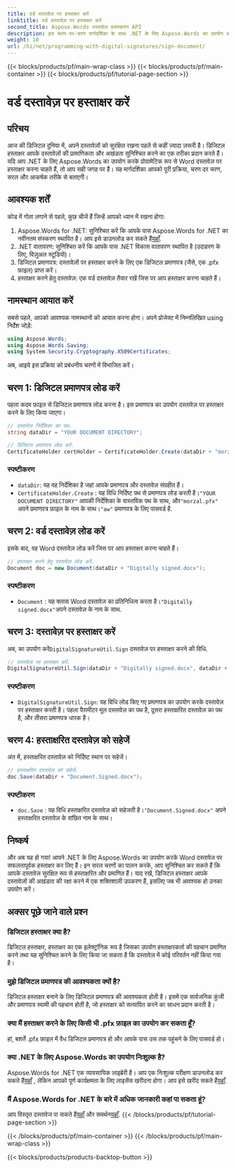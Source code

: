 ```yaml
---
title: वर्ड दस्तावेज़ पर हस्ताक्षर करें
linktitle: वर्ड दस्तावेज़ पर हस्ताक्षर करें
second_title: Aspose.Words दस्तावेज़ प्रसंस्करण API
description: इस चरण-दर-चरण मार्गदर्शिका के साथ .NET के लिए Aspose.Words का उपयोग करके Word दस्तावेज़ पर हस्ताक्षर करना सीखें। अपने दस्तावेज़ों को आसानी से सुरक्षित करें।
weight: 10
url: /hi/net/programming-with-digital-signatures/sign-document/
---
```


{{< blocks/products/pf/main-wrap-class >}}
{{< blocks/products/pf/main-container >}}
{{< blocks/products/pf/tutorial-page-section >}}

# वर्ड दस्तावेज़ पर हस्ताक्षर करें

## परिचय

आज की डिजिटल दुनिया में, अपने दस्तावेज़ों को सुरक्षित रखना पहले से कहीं ज़्यादा ज़रूरी है। डिजिटल हस्ताक्षर आपके दस्तावेज़ों की प्रामाणिकता और अखंडता सुनिश्चित करने का एक तरीका प्रदान करते हैं। यदि आप .NET के लिए Aspose.Words का उपयोग करके प्रोग्रामेटिक रूप से Word दस्तावेज़ पर हस्ताक्षर करना चाहते हैं, तो आप सही जगह पर हैं। यह मार्गदर्शिका आपको पूरी प्रक्रिया, चरण दर चरण, सरल और आकर्षक तरीके से बताएगी।

## आवश्यक शर्तें

कोड में गोता लगाने से पहले, कुछ चीजें हैं जिन्हें आपको ध्यान में रखना होगा:

1.  Aspose.Words for .NET: सुनिश्चित करें कि आपके पास Aspose.Words for .NET का नवीनतम संस्करण स्थापित है। आप इसे डाउनलोड कर सकते हैं[यहाँ](https://releases.aspose.com/words/net/).
2. .NET वातावरण: सुनिश्चित करें कि आपके पास .NET विकास वातावरण स्थापित है (उदाहरण के लिए, विज़ुअल स्टूडियो)।
3. डिजिटल प्रमाणपत्र: दस्तावेज़ों पर हस्ताक्षर करने के लिए एक डिजिटल प्रमाणपत्र (जैसे, एक .pfx फ़ाइल) प्राप्त करें।
4. हस्ताक्षर करने हेतु दस्तावेज़: एक वर्ड दस्तावेज़ तैयार रखें जिस पर आप हस्ताक्षर करना चाहते हैं।

## नामस्थान आयात करें

सबसे पहले, आपको आवश्यक नामस्थानों को आयात करना होगा। अपने प्रोजेक्ट में निम्नलिखित using निर्देश जोड़ें:

```csharp
using Aspose.Words;
using Aspose.Words.Saving;
using System.Security.Cryptography.X509Certificates;
```

अब, आइये इस प्रक्रिया को प्रबंधनीय चरणों में विभाजित करें।

## चरण 1: डिजिटल प्रमाणपत्र लोड करें

पहला कदम फ़ाइल से डिजिटल प्रमाणपत्र लोड करना है। इस प्रमाणपत्र का उपयोग दस्तावेज़ पर हस्ताक्षर करने के लिए किया जाएगा।

```csharp
// दस्तावेज़ निर्देशिका का पथ.
string dataDir = "YOUR DOCUMENT DIRECTORY";

// डिजिटल प्रमाणपत्र लोड करें.
CertificateHolder certHolder = CertificateHolder.Create(dataDir + "morzal.pfx", "aw");
```

### स्पष्टीकरण

- `dataDir`: यह वह निर्देशिका है जहां आपके प्रमाणपत्र और दस्तावेज़ संग्रहीत हैं।
- `CertificateHolder.Create` : यह विधि निर्दिष्ट पथ से प्रमाणपत्र लोड करती है।`"YOUR DOCUMENT DIRECTORY"` आपकी निर्देशिका के वास्तविक पथ के साथ, और`"morzal.pfx"` अपने प्रमाणपत्र फ़ाइल के नाम के साथ।`"aw"` प्रमाणपत्र के लिए पासवर्ड है.

## चरण 2: वर्ड दस्तावेज़ लोड करें

इसके बाद, वह Word दस्तावेज़ लोड करें जिस पर आप हस्ताक्षर करना चाहते हैं।

```csharp
// हस्ताक्षर करने हेतु दस्तावेज़ लोड करें.
Document doc = new Document(dataDir + "Digitally signed.docx");
```

### स्पष्टीकरण

- `Document` : यह क्लास Word दस्तावेज़ का प्रतिनिधित्व करता है।`"Digitally signed.docx"`अपने दस्तावेज़ के नाम के साथ.

## चरण 3: दस्तावेज़ पर हस्ताक्षर करें

 अब, का उपयोग करें`DigitalSignatureUtil.Sign` दस्तावेज़ पर हस्ताक्षर करने की विधि.

```csharp
// दस्तावेज़ पर हस्ताक्षर करें.
DigitalSignatureUtil.Sign(dataDir + "Digitally signed.docx", dataDir + "Document.Signed.docx", certHolder);
```

### स्पष्टीकरण

- `DigitalSignatureUtil.Sign`: यह विधि लोड किए गए प्रमाणपत्र का उपयोग करके दस्तावेज़ पर हस्ताक्षर करती है। पहला पैरामीटर मूल दस्तावेज़ का पथ है, दूसरा हस्ताक्षरित दस्तावेज़ का पथ है, और तीसरा प्रमाणपत्र धारक है।

## चरण 4: हस्ताक्षरित दस्तावेज़ को सहेजें

अंत में, हस्ताक्षरित दस्तावेज़ को निर्दिष्ट स्थान पर सहेजें।

```csharp
// हस्ताक्षरित दस्तावेज़ को सहेजें.
doc.Save(dataDir + "Document.Signed.docx");
```

### स्पष्टीकरण

- `doc.Save` : यह विधि हस्ताक्षरित दस्तावेज़ को सहेजती है।`"Document.Signed.docx"` अपने हस्ताक्षरित दस्तावेज़ के वांछित नाम के साथ।

## निष्कर्ष

और अब यह हो गया! आपने .NET के लिए Aspose.Words का उपयोग करके Word दस्तावेज़ पर सफलतापूर्वक हस्ताक्षर कर लिए हैं। इन सरल चरणों का पालन करके, आप सुनिश्चित कर सकते हैं कि आपके दस्तावेज़ सुरक्षित रूप से हस्ताक्षरित और प्रमाणित हैं। याद रखें, डिजिटल हस्ताक्षर आपके दस्तावेज़ों की अखंडता की रक्षा करने में एक शक्तिशाली उपकरण हैं, इसलिए जब भी आवश्यक हो उनका उपयोग करें।

## अक्सर पूछे जाने वाले प्रश्न

### डिजिटल हस्ताक्षर क्या है?
डिजिटल हस्ताक्षर, हस्ताक्षर का एक इलेक्ट्रॉनिक रूप है जिसका उपयोग हस्ताक्षरकर्ता की पहचान प्रमाणित करने तथा यह सुनिश्चित करने के लिए किया जा सकता है कि दस्तावेज़ में कोई परिवर्तन नहीं किया गया है।

### मुझे डिजिटल प्रमाणपत्र की आवश्यकता क्यों है?
डिजिटल हस्ताक्षर बनाने के लिए डिजिटल प्रमाणपत्र की आवश्यकता होती है। इसमें एक सार्वजनिक कुंजी और प्रमाणपत्र स्वामी की पहचान होती है, जो हस्ताक्षर को सत्यापित करने का साधन प्रदान करती है।

### क्या मैं हस्ताक्षर करने के लिए किसी भी .pfx फ़ाइल का उपयोग कर सकता हूँ?
हां, बशर्ते .pfx फ़ाइल में वैध डिजिटल प्रमाणपत्र हो और आपके पास उस तक पहुंचने के लिए पासवर्ड हो।

### क्या .NET के लिए Aspose.Words का उपयोग निःशुल्क है?
 Aspose.Words for .NET एक व्यावसायिक लाइब्रेरी है। आप एक निःशुल्क परीक्षण डाउनलोड कर सकते हैं[यहाँ](https://releases.aspose.com/) , लेकिन आपको पूर्ण कार्यक्षमता के लिए लाइसेंस खरीदना होगा। आप इसे खरीद सकते हैं[यहाँ](https://purchase.aspose.com/buy).

### मैं Aspose.Words for .NET के बारे में अधिक जानकारी कहां पा सकता हूं?
 आप विस्तृत दस्तावेज पा सकते हैं[यहाँ](https://reference.aspose.com/words/net/) और समर्थन[यहाँ](https://forum.aspose.com/c/words/8).
{{< /blocks/products/pf/tutorial-page-section >}}

{{< /blocks/products/pf/main-container >}}
{{< /blocks/products/pf/main-wrap-class >}}

{{< blocks/products/products-backtop-button >}}
